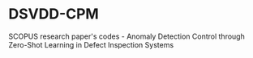 # DSVDD-CPM
 SCOPUS research paper's codes - Anomaly Detection Control through Zero-Shot Learning in Defect Inspection Systems
